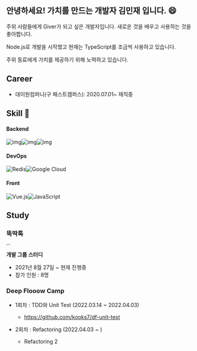 ## 안녕하세요! 가치를 만드는 개발자 김민재 입니다. :smile:

주위 사람들에게 Giver가 되고 싶은 개발자입니다. 새로운 것을 배우고 사용하는 것을 좋아합니다.

Node.js로 개발을 시작했고 현재는 TypeScript를 조금씩 사용하고 있습니다.

주위 동료에게 가치를 제공하기 위해 노력하고 있습니다.

## Career

* 데이원컴퍼니(구 패스트캠퍼스): 2020.07.01~ 재직중

## Skill :hammer: 

#### Backend


![img](https://img.shields.io/badge/TypeScript-007ACC?style=for-the-badge&logo=typescript&logoColor=white)![img](https://img.shields.io/badge/Node.js-43853D?style=for-the-badge&logo=node.js&logoColor=white)![img](https://camo.githubusercontent.com/c1fc168684171582321954905e8b9dc4f59810243ed85e645f3b7938ee3145cb/68747470733a2f2f696d672e736869656c64732e696f2f62616467652f6d7973716c2d3434373941313f7374796c653d666f722d7468652d6261646765266c6f676f3d6d7973716c266c6f676f436f6c6f723d7768697465)

#### DevOps

![Redis](https://img.shields.io/badge/redis-%23DD0031.svg?style=for-the-badge&logo=redis&logoColor=white)![Google Cloud](https://img.shields.io/badge/GoogleCloud-%234285F4.svg?style=for-the-badge&logo=google-cloud&logoColor=white)

#### Front

![Vue.js](https://img.shields.io/badge/vuejs-%2335495e.svg?style=for-the-badge&logo=vuedotjs&logoColor=%234FC08D)![JavaScript](https://img.shields.io/badge/javascript-%23323330.svg?style=for-the-badge&logo=javascript&logoColor=%23F7DF1E)



## Study

### 뚝딱톡

 <img src="https://user-images.githubusercontent.com/47456161/160606613-282aeee0-2c19-4ea8-ba37-ad2ed28ba101.png" alt="뚝딱톡" style="zoom:20%;" /> 

**개발 그룹 스터디**

* 2021년 8월 27일 ~ 현재 진행중
* 참가 인원 : 8명



### Deep Flooow Camp

* 1회차 : TDD와 Unit Test (2022.03.14 ~ 2022.04.03)
  * https://github.com/kooks7/df-unit-test

* 2회차 : Refactoring (2022.04.03 ~ )
  * Refactoring 2





